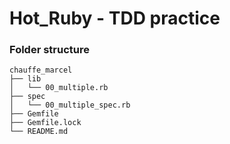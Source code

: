 # Hot_Ruby - TDD practice

### Folder structure
```
chauffe_marcel
├── lib
│   └── 00_multiple.rb
├── spec
│   └── 00_multiple_spec.rb
├── Gemfile
├── Gemfile.lock
└── README.md
```
